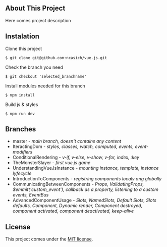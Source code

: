 ## About This Project

Here comes project description

## Instalation

Clone this project
```
$ git clone git@github.com:ncasich/vue.js.git
```
Check the branch you need
```
$ git checkout 'selected_branchname'
```
Install modules needed for this branch
```
$ npm install
```
Build js & styles
```
$ npm run dev
```
## Branches

 * master - *main branch, doesn't contains any content*
 * IteractingDom - *styles, classes, watch, computed, events, event-modifiers*
 * ConditionalRendering - *v-if, v-else, v-show, v-for, index, :key*
 * TheMonsterSlayer - *first vue.js game*
 * UnderstandingVueJsInstance - *mounting instance, template, instance lyfecycle*
 * IntroductionToComponents - *registring components localy ang globally*
 * CommunicatingBetweenComponents - *Props, ValidatingProps, $emmit('custom_event'), callback as a property, listening to a custom events, EventBus*
 * AdvancedComponentUsage - *Slots, NamedSlots, Default Slots, Slots defaults, Component, Dynamic render, Component destroyed, component activated, component deactivated, keep-alive*
## License

This project comes under the [MIT license](http://opensource.org/licenses/MIT).

